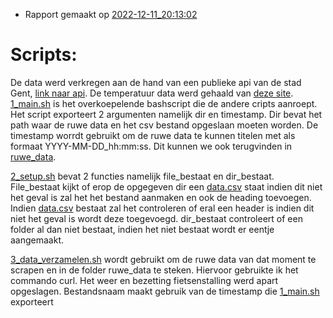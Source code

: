 * Rapport gemaakt op [2022-12-11_20:13:02](rapport/2022-12-11_20-13-02.md) 


# Scripts:

De data werd verkregen aan de hand van een publieke api van de stad Gent, [link naar api](https://data.stad.gent/explore/dataset/real-time-bezettingen-fietsenstallingen-gent/api/). De temperatuur data werd gehaald van [deze site](https://api.openweathermap.org/data/2.5/weather?lat=51.05&lon=3.73&appid=143b019e2b0934a0d44afa8002c8e3ce&units=metric). [1_main.sh](1_main.sh) is het overkoepelende bashscript die de andere cripts aanroept. Het script exporteert 2 argumenten namelijk dir en timestamp. Dir bevat het path waar de ruwe data en het csv bestand opgeslaan moeten worden. De timestamp worrdt gebruikt om de ruwe data te kunnen titelen met als formaat YYYY-MM-DD_hh:mm:ss. Dit kunnen we ook terugvinden in [ruwe_data](/ruwe_data/).

[2_setup.sh](2_setup.sh) bevat 2 functies namelijk file_bestaat en dir_bestaat. File_bestaat kijkt of erop de opgegeven dir een [data.csv](data.csv) staat indien dit niet het geval is zal het het bestand aanmaken en ook de heading toevoegen. Indien [data.csv](data.csv) bestaat zal het controleren of eral een header is indien dit niet het geval is wordt deze toegevoegd. dir_bestaat controleert of een folder al dan niet bestaat, indien het niet bestaat wordt er eentje aangemaakt.

[3_data_verzamelen.sh](3_data_verzamelen.sh) wordt gebruikt om de ruwe data van dat moment te scrapen en in de folder ruwe_data te steken. Hiervoor gebruikte ik het commando curl. Het weer en bezetting fietsenstalling werd apart opgeslagen. Bestandsnaam maakt gebruik van de timestamp die [1_main.sh](1_main.sh) exporteert

